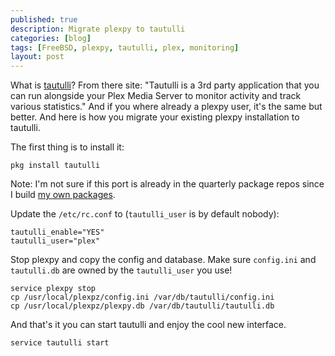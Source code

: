 ```yaml
---
published: true
description: Migrate plexpy to tautulli
categories: [blog]
tags: [FreeBSD, plexpy, tautulli, plex, monitoring]
layout: post
---
```


What is [tautulli](http://tautulli.com/)? From there site: "Tautulli is a 3rd party application that you can run alongside your Plex Media Server to monitor activity and track various statistics."
And if you where already a plexpy user, it's the same but better. And here is how you migrate
your existing plexpy installation to tautulli.

The first thing is to install it:

```
pkg install tautulli
```

Note: I'm not sure if this port is already in the quarterly package repos since I build 
[my own packages](/blog/2017/05/25/Poudriere/). 


Update the `/etc/rc.conf` to (`tautulli_user` is by default nobody):

```
tautulli_enable="YES"
tautulli_user="plex"
```

Stop plexpy and copy the config and database.
Make sure `config.ini` and `tautulli.db` are owned by the `tautulli_user` you use!

```
service plexpy stop
cp /usr/local/plexpz/config.ini /var/db/tautulli/config.ini
cp /usr/local/plexpz/plexpy.db /var/db/tautulli/tautulli.db
```

And that's it you can start tautulli and enjoy the cool new interface.

```
service tautulli start
```